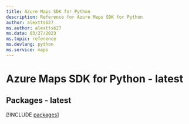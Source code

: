 ```yaml
---
title: Azure Maps SDK for Python
description: Reference for Azure Maps SDK for Python
author: alextts627
ms.author: alextts627
ms.data: 03/27/2023
ms.topic: reference
ms.devlang: python
ms.service: maps
---
```

# Azure Maps SDK for Python - latest
## Packages - latest
[!INCLUDE [packages](maps-index.md)]
